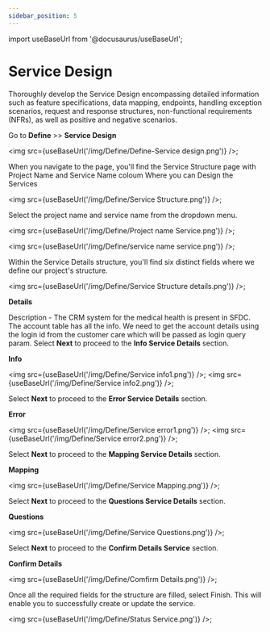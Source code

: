 ```yaml
---
sidebar_position: 5
---
```


import useBaseUrl from '@docusaurus/useBaseUrl';


# Service Design
Thoroughly develop the Service Design encompassing detailed information such as feature specifications, data mapping, endpoints, handling exception scenarios, request and response structures, non-functional requirements (NFRs), as well as positive and negative scenarios.


Go to **Define** >> **Service Design** 

<img src={useBaseUrl('/img/Define/Define-Service design.png')} />;

When you navigate to the page, you'll find the Service Structure  page with Project Name and Service Name coloum Where you can Design the Services

<img src={useBaseUrl('/img/Define/Service Structure.png')} />;


Select the project name and service name from the dropdown menu.

<img src={useBaseUrl('/img/Define/Project name Service.png')} />;  

<img src={useBaseUrl('/img/Define/service name service.png')} />;

Within the Service Details structure, you'll find six distinct fields where we define our project's structure.

<img src={useBaseUrl('/img/Define/Service Structure details.png')} />;

**Details** 

Description - The CRM system for the medical health is present in SFDC. The account table has all the info. We need to get the account details using the login id from the customer care which will be passed as login query param. 
Select **Next** to proceed to the **Info Service Details** section.

**Info** 

<img src={useBaseUrl('/img/Define/Service info1.png')} />;
<img src={useBaseUrl('/img/Define/Service info2.png')} />;

Select **Next** to proceed to the **Error Service Details** section.

**Error**


<img src={useBaseUrl('/img/Define/Service error1.png')} />; 
<img src={useBaseUrl('/img/Define/Service error2.png')} />;

Select **Next** to proceed to the **Mapping Service Details** section.

**Mapping**

<img src={useBaseUrl('/img/Define/Service Mapping.png')} />;

Select **Next** to proceed to the **Questions Service Details** section.

**Questions**

<img src={useBaseUrl('/img/Define/Service Questions.png')} />;

Select **Next** to proceed to the **Confirm Details Service** section.

**Confirm Details**

<img src={useBaseUrl('/img/Define/Comfirm Details.png')} />;


Once all the required fields for the structure are filled, select Finish. This will enable you to successfully create or update the service.

<img src={useBaseUrl('/img/Define/Status Service.png')} />;